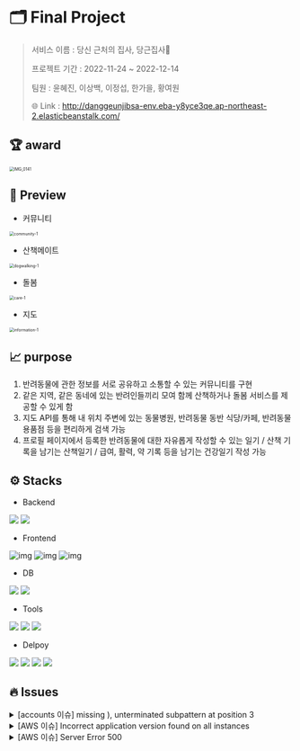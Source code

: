 # 🗂 Final Project

> 서비스 이름 : 당신 근처의 집사, 당근집사🐾
>
> 프로젝트 기간 : 2022-11-24 ~ 2022-12-14
>
> 팀원 : 윤혜진, 이상백, 이정섭, 한가을, 황여원
>
> 🌐 Link : http://danggeunjibsa-env.eba-y8yce3qe.ap-northeast-2.elasticbeanstalk.com/



## 🏆 award

<img src="readme.assets/IMG_0141-1196370.jpg" alt="IMG_0141" style="zoom:50%;" />



## 🫧 Preview

- 커뮤니티

<img src="readme.assets/community-1-1171759.gif" alt="community-1" style="zoom:50%;" />

- 산책메이트

<img src="readme.assets/dogwalking-1.gif" alt="dogwalking-1" style="zoom:50%;" />

- 돌봄

<img src="readme.assets/care-1.gif" alt="care-1" style="zoom:50%;" />

- 지도

<img src="readme.assets/information-1.gif" alt="information-1" style="zoom:50%;" />



## 📈 purpose

1. 반려동물에 관한 정보를 서로 공유하고 소통할 수 있는 커뮤니티를 구현
2. 같은 지역, 같은 동네에 있는 반려인들끼리 모여 함께 산책하거나 돌봄 서비스를 제공할 수 있게 함
3. 지도 API를 통해 내 위치 주변에 있는 동물병원, 반려동물 동반 식당/카페, 반려동물 용품점 등을 편리하게 검색 가능
4. 프로필 페이지에서 등록한 반려동물에 대한 자유롭게 작성할 수 있는 일기 / 산책 기록을 남기는 산책일기 / 급여, 활력, 약 기록 등을 남기는 건강일기 작성 가능



## ⚙️ Stacks

- Backend

<img src="https://img.shields.io/badge/Django-092E20?style=flat-square&logo=Django&logoColor=ffffff"/> <img src="https://img.shields.io/badge/Python-3776AB?stype=flat-square&logo=Python&logoColor=white">

- Frontend

![img](https://img.shields.io/badge/HTML5-E34F26?style=flat-square&logo=HTML5&logoColor=ffffff) ![img](https://img.shields.io/badge/CSS3-1572B6?style=flat-square&logo=CSS3&logoColor=ffffff) ![img](https://img.shields.io/badge/Javascript-F7DF1E?style=flat-square&logo=Javascript&logoColor=black) 

- DB

<img src="https://img.shields.io/badge/SQLite-003B57?stype=flat-square&logo=SQLite&logoColor=white"> <img src="https://img.shields.io/badge/PostgreSQL-4169E1?style=flat-square&logo=PostgreSQL&logoColor=ffffff"/>  

- Tools

<img src="https://img.shields.io/badge/Visual Studio Code-007ACC?style=flat-square&logo=Visual Studio Code&logoColor=ffffff"/> <img src="https://img.shields.io/badge/Git-F05032?style=flat-square&logo=Git&logoColor=ffffff"/> <img src="https://img.shields.io/badge/GitHub-181717?style=flat-square&logo=GitHub&logoColor=ffffff"/>  

- Delpoy

<img src="https://img.shields.io/badge/Amazon AWS-232F3E?style=flat-square&logo=Amazon AWS&logoColor=ffffff"/> <img src="https://img.shields.io/badge/Amazon S3-569A31?style=flat-square&logo=Amazon S3&logoColor=ffffff"/> <img src="https://img.shields.io/badge/Amazon RDS-527FFF?style=flat-square&logo=Amazon RDS&logoColor=ffffff"/> <img src="https://img.shields.io/badge/GitHub Actions-2088FF?style=flat-square&logo=GitHub Actions&logoColor=ffffff"/>


## 🔥 Issues

<details>
  <summary>[accounts 이슈] missing ), unterminated subpattern at position 3</summary>
  <div markdown="1">
    <br>❌ 에러 사항<br>
    회원가입을 시도하면 ‘missing ), unterminated subpattern at position 3' 에러 발생<br><br>
  </div>
  <div markdown="1"> 
    💡 해결 방법<br>
		accounts/models.py에 User 모델을 작성할 때 닫히지 않은 괄호가 있었음.<br>
    괄호를 추가하고 다시 회원가입을 시도하니 정상적으로 가입 됨
  </div>
</details>

<details>
  <summary>[AWS 이슈] Incorrect application version found on all instances</summary>
  <div markdown="1">
    <br>❌ 에러 사항<br>
    aws 배포시 애플리케이션 버전에 다르다는 에러 메시지가 나오면서 배포 적용이 되지 않음.<br><br>
  </div>
  <div markdown="1"> 
    💡 해결 방법<br>
		`.ebextensions` 폴더 안에 `django.config` 파일 외에 다른 config 파일이 있어서 오류가 발생.<br>
    해당 config 파일은 이미지 업로드 용량을 바꾸기 위해 넣은 파일이었는데 `.platform/nginx/conf.d` 폴더에 cofn 파일 생성 후 내용을 옮기고 삭제 함.<br>
    이후 정상적으로 배포 적용됨.
  </div>
</details>

<details>
  <summary>[AWS 이슈] Server Error 500</summary>
  <div markdown="1">
    <br>❌ 에러 사항<br>
    배포 후 특정 페이지에서만 server error 500 에러가 발생.<br><br>
  </div>
  <div markdown="1"> 
    💡 해결 방법<br>
		DB 테이블이 제대로 생성되지 않아서 발생한 에러.<br>
    기존에 있던 DB를 삭제하고 처음부터 다시 DB를 생성하니 페이지 및 기능들이 정상적으로 작동 됨.
  </div>
</details>
